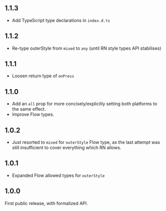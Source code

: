 ## 1.1.3

- Add TypeScript type declarations in `index.d.ts`

## 1.1.2

- Re-type outerStyle from `mixed` to `any` (until RN style types API stabilises)

## 1.1.1

- Loosen return type of `onPress`

## 1.1.0

- Add an `all` prop for more concisely/explicitly setting both platforms to the same effect.
- Improve Flow types.

## 1.0.2

- Just resorted to `mixed` for `outerStyle` Flow type, as the last attempt was still insufficient to cover everything which RN allows.

## 1.0.1

- Expanded Flow allowed types for `outerStyle`

## 1.0.0

First public release, with formalized API.
